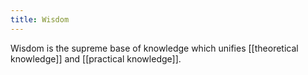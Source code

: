 ```yaml
---
title: Wisdom
---
```

Wisdom is the supreme base of knowledge which unifies [[theoretical knowledge]] and [[practical knowledge]].